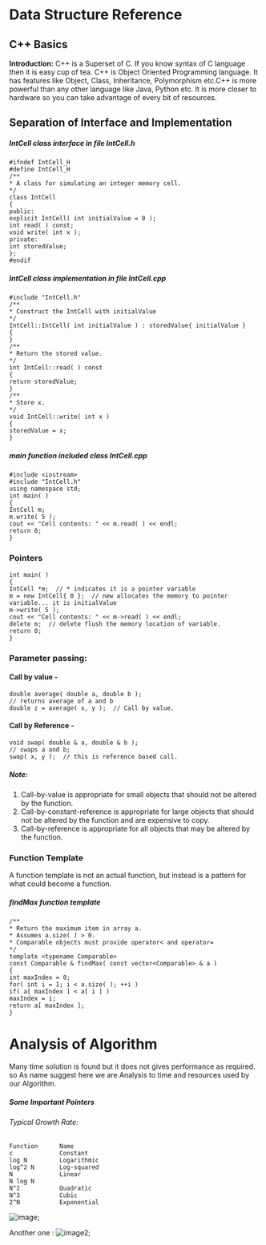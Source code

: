 #                         Data Structure Reference

## C++ Basics

<strong>Introduction:</strong>
C++ is a Superset of C. If you know syntax of C language then it is easy cup of tea. C++ is
Object Oriented Programming language. It has features like Object, Class, Inheritance, Polymorphism
etc.C++ is more powerful than any other language like Java, Python etc. It is more closer to
hardware so you can take advantage of every bit of resources.

## Separation of Interface and Implementation
##### IntCell class interface in file IntCell.h
```
#ifndef IntCell_H
#define IntCell_H
/**
* A class for simulating an integer memory cell.
*/
class IntCell
{
public:
explicit IntCell( int initialValue = 0 );
int read( ) const;
void write( int x );
private:
int storedValue;
};
#endif
```

##### IntCell class implementation in file IntCell.cpp
```
#include "IntCell.h"
/**
* Construct the IntCell with initialValue
*/
IntCell::IntCell( int initialValue ) : storedValue{ initialValue }
{
}
/**
* Return the stored value.
*/
int IntCell::read( ) const
{
return storedValue;
}
/**
* Store x.
*/
void IntCell::write( int x )
{
storedValue = x;
}
```
##### main function included class IntCell.cpp

```
#include <iostream>
#include "IntCell.h"
using namespace std;
int main( )
{
IntCell m;
m.write( 5 );
cout << "Cell contents: " << m.read( ) << endl;
return 0;
}
```
### Pointers
```
int main( )
{
IntCell *m;  // * indicates it is a pointer variable
m = new IntCell{ 0 };  // new allocates the memory to pointer variable... it is initialValue
m->write( 5 );
cout << "Cell contents: " << m->read( ) << endl;
delete m;  // delete flush the memory location of variable.
return 0;
}
````

### Parameter passing:
#### Call by value -
```
double average( double a, double b );
// returns average of a and b
double z = average( x, y );  // Call by value.
```
#### Call by Reference -
```
void swap( double & a, double & b );
// swaps a and b;
swap( x, y );  // this is reference based call.
```

##### Note:
1. Call-by-value is appropriate for small objects that should not be altered by the
function.
2. Call-by-constant-reference is appropriate for large objects that should not be altered
by the function and are expensive to copy.
3. Call-by-reference is appropriate for all objects that may be altered by the function.

### Function Template
A function template is not an actual function, but instead is a pattern for what could
become a function.

##### findMax function template
```
/**
* Return the maximum item in array a.
* Assumes a.size( ) > 0.
* Comparable objects must provide operator< and operator=
*/
template <typename Comparable>
const Comparable & findMax( const vector<Comparable> & a )
{
int maxIndex = 0;
for( int i = 1; i < a.size( ); ++i )
if( a[ maxIndex ] < a[ i ] )
maxIndex = i;
return a[ maxIndex ];
}

```
#   Analysis of Algorithm
Many time solution is found but it does not gives performance as required. so
As name suggest here we are Analysis to time and resources used by our Algorithm.

##### Some Important Pointers
###### Typical Growth Rate:

```
Function      Name
c             Constant         
log N         Logarithmic
log^2 N       Log-squared
N             Linear
N log N         
N^2           Quadratic
N^3           Cubic
2^N           Exponential

```
![image](/DS_runningTime.png);

Another one :
![image2](/DS_runningTime.png);
